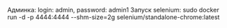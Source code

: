 Админка: login: admin, password: admin1 Запуск selenium: sudo docker run -d -p 4444:4444 --shm-size=2g selenium/standalone-chrome:latest
